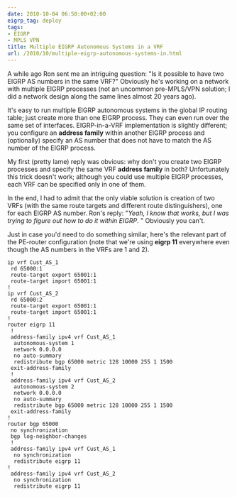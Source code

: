 ```yaml
---
date: 2010-10-04 06:50:00+02:00
eigrp_tag: deploy
tags:
- EIGRP
- MPLS VPN
title: Multiple EIGRP Autonomous Systems in a VRF
url: /2010/10/multiple-eigrp-autonomous-systems-in.html
---
```

A while ago Ron sent me an intriguing question: "Is it possible to have two EIGRP AS numbers in the same VRF?" Obviously he's working on a network with multiple EIGRP processes (not an uncommon pre-MPLS/VPN solution; I did a network design along the same lines almost 20 years ago).

It's easy to run multiple EIGRP autonomous systems in the global IP routing table; just create more than one EIGRP process. They can even run over the same set of interfaces. EIGRP-in-a-VRF implementation is slightly different; you configure an **address family** within another EIGRP process and (optionally) specify an AS number that does not have to match the AS number of the EIGRP process.
<!--more-->
My first (pretty lame) reply was obvious: why don't you create two EIGRP processes and specify the same VRF **address family** in both? Unfortunately this trick doesn't work; although you could use multiple EIGRP processes, each VRF can be specified only in one of them.

In the end, I had to admit that the only viable solution is creation of two VRFs (with the same route targets and different route distinguishers), one for each EIGRP AS number. Ron's reply: "*Yeah, I know that works, but I was trying to figure out how to do it within EIGRP*. " Obviously you can't.

Just in case you'd need to do something similar, here's the relevant part of the PE-router configuration (note that we're using **eigrp 11** everywhere even though the AS numbers in the VRFs are 1 and 2).

```
ip vrf Cust_AS_1
 rd 65000:1
 route-target export 65001:1
 route-target import 65001:1
!
ip vrf Cust_AS_2
 rd 65000:2
 route-target export 65001:1
 route-target import 65001:1
!
router eigrp 11
 !
 address-family ipv4 vrf Cust_AS_1
  autonomous-system 1
  network 0.0.0.0
  no auto-summary
  redistribute bgp 65000 metric 128 10000 255 1 1500
 exit-address-family
 !
 address-family ipv4 vrf Cust_AS_2
  autonomous-system 2
  network 0.0.0.0
  no auto-summary
  redistribute bgp 65000 metric 128 10000 255 1 1500
 exit-address-family
!
router bgp 65000
 no synchronization
 bgp log-neighbor-changes
 !
 address-family ipv4 vrf Cust_AS_1
  no synchronization
  redistribute eigrp 11
!
 address-family ipv4 vrf Cust_AS_2
  no synchronization
  redistribute eigrp 11
```
